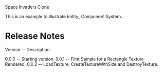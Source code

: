 Space Invaders Clone

This is an example to illustrate Entity_ Component System.


# Release Notes

Version -- Description

0.0.0   -- Starting version.
0.0.1	-- First Sample for a Rectangle Texture Rendered.
0.0.2	-- LoadTexture, CreateTextureWithSize and DestroyTexture.



